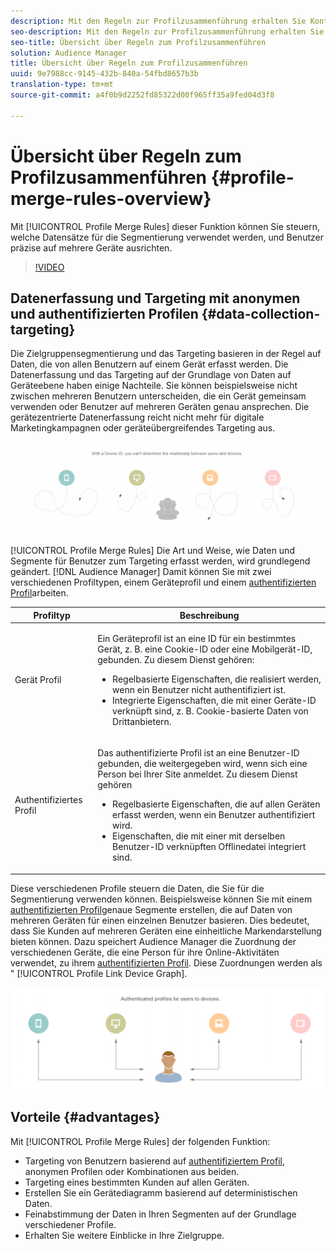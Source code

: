 ```yaml
---
description: Mit den Regeln zur Profilzusammenführung erhalten Sie Kontrolle über die für die Segmentierung verwendeten Datensätze und können eine Person präzise auf mehreren Geräten ansprechen.
seo-description: Mit den Regeln zur Profilzusammenführung erhalten Sie Kontrolle über die für die Segmentierung verwendeten Datensätze und können eine Person präzise auf mehreren Geräten ansprechen.
seo-title: Übersicht über Regeln zum Profilzusammenführen
solution: Audience Manager
title: Übersicht über Regeln zum Profilzusammenführen
uuid: 9e7988cc-9145-432b-840a-54fbd8657b3b
translation-type: tm+mt
source-git-commit: a4f0b9d2252fd85322d00f965ff35a9fed04d3f8

---
```



# Übersicht über Regeln zum Profilzusammenführen {#profile-merge-rules-overview}

Mit [!UICONTROL Profile Merge Rules] dieser Funktion können Sie steuern, welche Datensätze für die Segmentierung verwendet werden, und Benutzer präzise auf mehrere Geräte ausrichten.

>[!VIDEO](https://video.tv.adobe.com/v/28974?captions=ger)

## Datenerfassung und Targeting mit anonymen und authentifizierten Profilen {#data-collection-targeting}

Die Zielgruppensegmentierung und das Targeting basieren in der Regel auf Daten, die von allen Benutzern auf einem Gerät erfasst werden. Die Datenerfassung und das Targeting auf der Grundlage von Daten auf Geräteebene haben einige Nachteile. Sie können beispielsweise nicht zwischen mehreren Benutzern unterscheiden, die ein Gerät gemeinsam verwenden oder Benutzer auf mehreren Geräten genau ansprechen. Die gerätezentrierte Datenerfassung reicht nicht mehr für digitale Marketingkampagnen oder geräteübergreifendes Targeting aus.

![](assets/unauthenticated2.png)

[!UICONTROL Profile Merge Rules] Die Art und Weise, wie Daten und Segmente für Benutzer zum Targeting erfasst werden, wird grundlegend geändert. [!DNL Audience Manager] Damit können Sie mit zwei verschiedenen Profiltypen, einem Geräteprofil und einem [authentifizierten Profil](../../reference/visitor-authentication-states.md)arbeiten.

<table id="table_CE98C0E32A964B27804736A896233869"> 
 <thead> 
  <tr> 
   <th colname="col1" class="entry"> Profiltyp </th> 
   <th colname="col2" class="entry"> Beschreibung </th> 
  </tr> 
 </thead>
 <tbody> 
  <tr> 
   <td colname="col1"> Gerät Profil </td> 
   <td colname="col2"> <p>Ein Geräteprofil ist an eine ID für ein bestimmtes Gerät, z. B. eine Cookie-ID oder eine Mobilgerät-ID, gebunden. Zu diesem Dienst gehören: </p> <p>
     <ul id="ul_0420875DE65E44FFAC76E0DD205CFEC4"> 
      <li id="li_044AD85C644A41FB8EF48164BAC0CE34">Regelbasierte Eigenschaften, die realisiert werden, wenn ein Benutzer nicht authentifiziert ist. </li> 
      <li id="li_984D9790A6984139AFCFC2DFE4DF1BFC">Integrierte Eigenschaften, die mit einer Geräte-ID verknüpft sind, z. B. Cookie-basierte Daten von Drittanbietern. </li>
     </ul> </p> </td>
  </tr>
  <tr> 
   <td colname="col1"> Authentifiziertes Profil </td> 
   <td colname="col2"> <p>Das authentifizierte Profil ist an eine Benutzer-ID gebunden, die weitergegeben wird, wenn sich eine Person bei Ihrer Site anmeldet. Zu diesem Dienst gehören </p>
    <ul id="ul_18319CAA875148DBAE095134D42637B3"> 
     <li id="li_E24BD33E049849E5A594B0750F530475">Regelbasierte Eigenschaften, die auf allen Geräten erfasst werden, wenn ein Benutzer authentifiziert wird. </li>
     <li id="li_531AC9E0EC9D45108457FEC8E8D4E66C">Eigenschaften, die mit einer mit derselben Benutzer-ID verknüpften Offlinedatei integriert sind. </li>
    </ul> </td>
  </tr>
 </tbody>
</table>

Diese verschiedenen Profile steuern die Daten, die Sie für die Segmentierung verwenden können. Beispielsweise können Sie mit einem [authentifizierten Profil](../../reference/visitor-authentication-states.md)genaue Segmente erstellen, die auf Daten von mehreren Geräten für einen einzelnen Benutzer basieren. Dies bedeutet, dass Sie Kunden auf mehreren Geräten eine einheitliche Markendarstellung bieten können. Dazu speichert Audience Manager die Zuordnung der verschiedenen Geräte, die eine Person für ihre Online-Aktivitäten verwendet, zu ihrem [authentifizierten Profil](../../reference/visitor-authentication-states.md). Diese Zuordnungen werden als " [!UICONTROL Profile Link Device Graph].

![](assets/authenticated2.png)

## Vorteile {#advantages}

Mit [!UICONTROL Profile Merge Rules] der folgenden Funktion:

* Targeting von Benutzern basierend auf [authentifiziertem Profil](../../reference/visitor-authentication-states.md), anonymen Profilen oder Kombinationen aus beiden.
* Targeting eines bestimmten Kunden auf allen Geräten.
* Erstellen Sie ein Gerätediagramm basierend auf deterministischen Daten.
* Feinabstimmung der Daten in Ihren Segmenten auf der Grundlage verschiedener Profile.
* Erhalten Sie weitere Einblicke in Ihre Zielgruppe.
